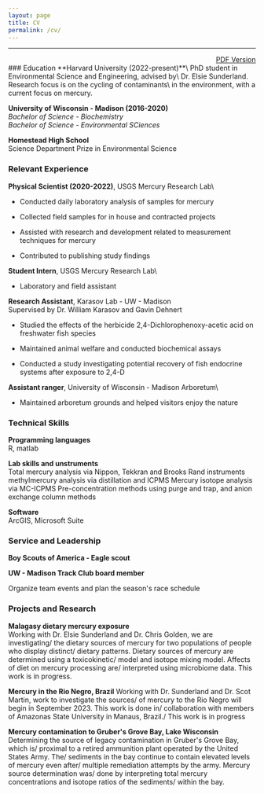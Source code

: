 ```yaml
---
layout: page
title: CV
permalink: /cv/
---
```

------------------------------------------------------------------------
<div style="text-align: right;">
<a href="/pdfs/Public_Resume.pdf">PDF Version</a>
</div>
### Education
**Harvard University (2022-present)**\
PhD student in Environmental Science and Engineering, advised by\
Dr. Elsie Sunderland. Research focus is on the cycling of contaminants\
in the environment, with a current focus on mercury.


**University of Wisconsin - Madison (2016-2020)**\
*Bachelor of Science - Biochemistry*\
*Bachelor of Science - Environmental SCiences*

**Homestead High School**\
Science Department Prize in Environmental Science

### Relevant Experience

**Physical Scientist (2020-2022)**, USGS Mercury Research Lab\

* Conducted daily laboratory analysis of samples for mercury

* Collected field samples for in house and contracted projects
 
* Assisted with research and development related to measurement techniques for mercury

* Contributed to publishing study findings

**Student Intern**, USGS Mercury Research Lab\

* Laboratory and field assistant

**Research Assistant**, Karasov Lab - UW - Madison\
Supervised by Dr. William Karasov and Gavin Dehnert

* Studied the effects of the herbicide 2,4-Dichlorophenoxy-acetic acid on freshwater fish species

* Maintained animal welfare and conducted biochemical assays

* Conducted a study investigating potential recovery of fish endocrine systems after exposure to 2,4-D


**Assistant ranger**, University of Wisconsin - Madison Arboretum\

* Maintained arboretum grounds and helped visitors enjoy the nature


### Technical Skills
**Programming languages**\
R, matlab

**Lab skills and unstruments**\
Total mercury analysis via Nippon, Tekkran and Brooks Rand instruments
methylmercury analysis via distillation and ICPMS
Mercury isotope analysis via MC-ICPMS
Pre-concentration methods using purge and trap, and anion exchange column methods


**Software**\
ArcGIS, Microsoft Suite

### Service and Leadership

**Boy Scouts of America - Eagle scout**


**UW - Madison Track Club board member**

Organize team events and plan the season's race schedule

### Projects and Research

**Malagasy dietary mercury exposure**\
Working with Dr. Elsie Sunderland and Dr. Chris Golden, we are investigating/
the dietary sources of mercury for two populations of people who display distinct/
dietary patterns. Dietary sources of mercury are determined using a toxicokinetic/
model and isotope mixing model. Affects of diet on mercury processing are/
interpreted using microbiome data. This work is in progress.

**Mercury in the Rio Negro, Brazil**
Working with Dr. Sunderland and Dr. Scot Martin, work to investigate the sources/
of mercury to the Rio Negro will begin in September 2023. This work is done in/
collaboration with members of Amazonas State University in Manaus, Brazil./
This work is in progress

**Mercury contamination to Gruber's Grove Bay, Lake Wisconsin**
Determining the source of legacy contamination in Gruber's Grove Bay, which is/
proximal to a retired ammunition plant operated by the United States Army. The/
sediments in the bay continue to contain elevated levels of mercury even after/
multiple remediation attempts by the army. Mercury source determination was/
done by interpreting total mercury concentrations and isotope ratios of the sediments/
within the bay.





